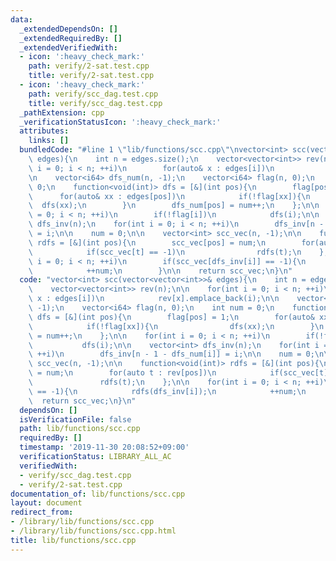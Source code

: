 ```yaml
---
data:
  _extendedDependsOn: []
  _extendedRequiredBy: []
  _extendedVerifiedWith:
  - icon: ':heavy_check_mark:'
    path: verify/2-sat.test.cpp
    title: verify/2-sat.test.cpp
  - icon: ':heavy_check_mark:'
    path: verify/scc_dag.test.cpp
    title: verify/scc_dag.test.cpp
  _pathExtension: cpp
  _verificationStatusIcon: ':heavy_check_mark:'
  attributes:
    links: []
  bundledCode: "#line 1 \"lib/functions/scc.cpp\"\nvector<int> scc(vector<vector<int>>&\
    \ edges){\n    int n = edges.size();\n    vector<vector<int>> rev(n);\n\n    for(int\
    \ i = 0; i < n; ++i)\n        for(auto& x : edges[i])\n            rev[x].emplace_back(i);\n\
    \n    vector<i64> dfs_num(n, -1);\n    vector<i64> flag(n, 0);\n    int num =\
    \ 0;\n    function<void(int)> dfs = [&](int pos){\n        flag[pos] = 1;\n  \
    \      for(auto& xx : edges[pos])\n            if(!flag[xx]){\n              \
    \  dfs(xx);\n        }\n        dfs_num[pos] = num++;\n    };\n\n    for(int i\
    \ = 0; i < n; ++i)\n        if(!flag[i])\n            dfs(i);\n\n    vector<int>\
    \ dfs_inv(n);\n    for(int i = 0; i < n; ++i)\n        dfs_inv[n - 1 - dfs_num[i]]\
    \ = i;\n\n    num = 0;\n\n    vector<int> scc_vec(n, -1);\n\n    function<void(int)>\
    \ rdfs = [&](int pos){\n        scc_vec[pos] = num;\n        for(auto t : rev[pos])\n\
    \            if(scc_vec[t] == -1)\n                rdfs(t);\n    };\n\n    for(int\
    \ i = 0; i < n; ++i)\n        if(scc_vec[dfs_inv[i]] == -1){\n            rdfs(dfs_inv[i]);\n\
    \            ++num;\n        }\n\n    return scc_vec;\n}\n"
  code: "vector<int> scc(vector<vector<int>>& edges){\n    int n = edges.size();\n\
    \    vector<vector<int>> rev(n);\n\n    for(int i = 0; i < n; ++i)\n        for(auto&\
    \ x : edges[i])\n            rev[x].emplace_back(i);\n\n    vector<i64> dfs_num(n,\
    \ -1);\n    vector<i64> flag(n, 0);\n    int num = 0;\n    function<void(int)>\
    \ dfs = [&](int pos){\n        flag[pos] = 1;\n        for(auto& xx : edges[pos])\n\
    \            if(!flag[xx]){\n                dfs(xx);\n        }\n        dfs_num[pos]\
    \ = num++;\n    };\n\n    for(int i = 0; i < n; ++i)\n        if(!flag[i])\n \
    \           dfs(i);\n\n    vector<int> dfs_inv(n);\n    for(int i = 0; i < n;\
    \ ++i)\n        dfs_inv[n - 1 - dfs_num[i]] = i;\n\n    num = 0;\n\n    vector<int>\
    \ scc_vec(n, -1);\n\n    function<void(int)> rdfs = [&](int pos){\n        scc_vec[pos]\
    \ = num;\n        for(auto t : rev[pos])\n            if(scc_vec[t] == -1)\n \
    \               rdfs(t);\n    };\n\n    for(int i = 0; i < n; ++i)\n        if(scc_vec[dfs_inv[i]]\
    \ == -1){\n            rdfs(dfs_inv[i]);\n            ++num;\n        }\n\n  \
    \  return scc_vec;\n}\n"
  dependsOn: []
  isVerificationFile: false
  path: lib/functions/scc.cpp
  requiredBy: []
  timestamp: '2019-11-30 20:08:52+09:00'
  verificationStatus: LIBRARY_ALL_AC
  verifiedWith:
  - verify/scc_dag.test.cpp
  - verify/2-sat.test.cpp
documentation_of: lib/functions/scc.cpp
layout: document
redirect_from:
- /library/lib/functions/scc.cpp
- /library/lib/functions/scc.cpp.html
title: lib/functions/scc.cpp
---
```

